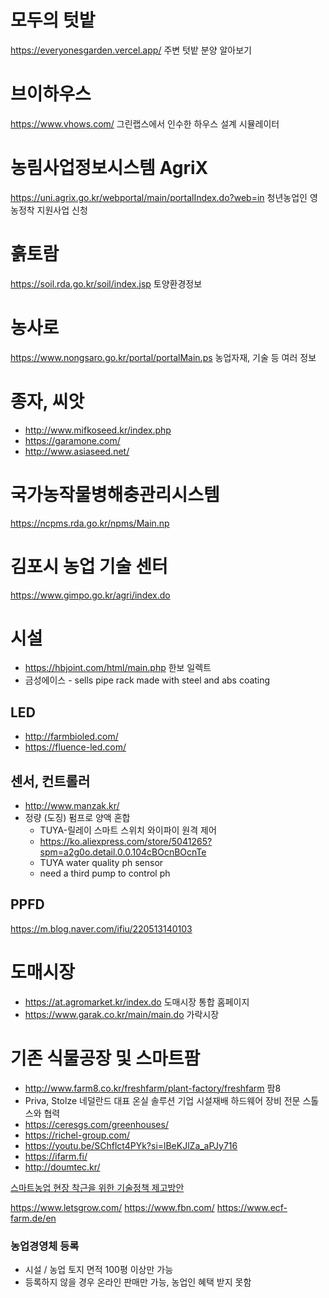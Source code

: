 # 모두의 텃밭
https://everyonesgarden.vercel.app/ 주변 텃밭 분양 알아보기

# 브이하우스
https://www.vhows.com/ 그린랩스에서 인수한 하우스 설계 시뮬레이터

# 농림사업정보시스템 AgriX
https://uni.agrix.go.kr/webportal/main/portalIndex.do?web=in 청년농업인 영농정착 지원사업 신청

# 흙토람
https://soil.rda.go.kr/soil/index.jsp 토양환경정보

# 농사로
https://www.nongsaro.go.kr/portal/portalMain.ps 농업자재, 기술 등 여러 정보

# 종자, 씨앗
- http://www.mifkoseed.kr/index.php
- https://garamone.com/
- http://www.asiaseed.net/

# 국가농작물병해충관리시스템
https://ncpms.rda.go.kr/npms/Main.np

# 김포시 농업 기술 센터
https://www.gimpo.go.kr/agri/index.do

# 시설
- https://hbjoint.com/html/main.php 한보 일렉트
- 금성에이스 - sells pipe rack made with steel and abs coating

## LED
- http://farmbioled.com/
- https://fluence-led.com/

## 센서, 컨트롤러
- http://www.manzak.kr/
- 정량 (도징) 펌프로 양액 혼합
  - TUYA-릴레이 스마트 스위치 와이파이 원격 제어
  - https://ko.aliexpress.com/store/5041265?spm=a2g0o.detail.0.0.104cBOcnBOcnTe
  - TUYA water quality ph sensor
  - need a third pump to control ph
## PPFD
https://m.blog.naver.com/ifiu/220513140103

# 도매시장
- https://at.agromarket.kr/index.do 도매시장 통합 홈페이지
- https://www.garak.co.kr/main/main.do 가락시장

# 기존 식물공장 및 스마트팜
- http://www.farm8.co.kr/freshfarm/plant-factory/freshfarm 팜8
- Priva, Stolze 네덜란드 대표 온실 솔루션 기업 시설재배 하드웨어 장비 전문 스톨스와 협력
- https://ceresgs.com/greenhouses/
- https://richel-group.com/
- https://youtu.be/SChflct4PYk?si=lBeKJlZa_aPJy716
- https://ifarm.fi/
- http://doumtec.kr/

[스마트농업 현장 착근을 위한 기술정책 제고방안](https://www.dbpia.co.kr/journal/articleDetail?nodeId=NODE09233136)

https://www.letsgrow.com/
https://www.fbn.com/
https://www.ecf-farm.de/en

### 농업경영체 등록
- 시설 / 농업 토지 면적 100평 이상만 가능
- 등록하지 않을 경우 온라인 판매만 가능, 농업인 혜택 받지 못함



  